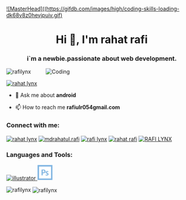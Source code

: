 [![MasterHead]((https://gifdb.com/images/high/coding-skills-loading-dk68v8z0hevjpuiv.gif)](https://rafilynX.io)
<h1 align="center">Hi 👋, I'm rahat rafi</h1>
<h3 align="center">i`m a newbie.passionate about web development.</h3>
<img align="right" alt="Coding" width="400" src="https://iconscout.com/lotties/front-end-developer">

<p align="left"> <img src="https://komarev.com/ghpvc/?username=rafilynx&label=Profile%20views&color=0e75b6&style=flat" alt="rafilynx" /> </p>

<p align="left"> <a href="https://twitter.com/rahat lynx" target="blank"><img src="https://img.shields.io/twitter/follow/rahat lynx?logo=twitter&style=for-the-badge" alt="rahat lynx" /></a> </p>

- 💬 Ask me about **android**

- 📫 How to reach me **rafiulr054gmail.com**

<h3 align="left">Connect with me:</h3>
<p align="left">
<a href="https://twitter.com/rahat lynx" target="blank"><img align="center" src="https://raw.githubusercontent.com/rahuldkjain/github-profile-readme-generator/master/src/images/icons/Social/twitter.svg" alt="rahat lynx" height="30" width="40" /></a>
<a href="https://fb.com/mdrahatul.rafi" target="blank"><img align="center" src="https://raw.githubusercontent.com/rahuldkjain/github-profile-readme-generator/master/src/images/icons/Social/facebook.svg" alt="mdrahatul.rafi" height="30" width="40" /></a>
<a href="https://instagram.com/rafi lynx" target="blank"><img align="center" src="https://raw.githubusercontent.com/rahuldkjain/github-profile-readme-generator/master/src/images/icons/Social/instagram.svg" alt="rafi lynx" height="30" width="40" /></a>
<a href="https://www.youtube.com/c/rahat rafi" target="blank"><img align="center" src="https://raw.githubusercontent.com/rahuldkjain/github-profile-readme-generator/master/src/images/icons/Social/youtube.svg" alt="rahat rafi" height="30" width="40" /></a>
<a href="https://discord.gg/RAFI LYNX" target="blank"><img align="center" src="https://raw.githubusercontent.com/rahuldkjain/github-profile-readme-generator/master/src/images/icons/Social/discord.svg" alt="RAFI LYNX" height="30" width="40" /></a>
</p>

<h3 align="left">Languages and Tools:</h3>
<p align="left"> <a href="https://www.adobe.com/in/products/illustrator.html" target="_blank" rel="noreferrer"> <img src="https://www.vectorlogo.zone/logos/adobe_illustrator/adobe_illustrator-icon.svg" alt="illustrator" width="40" height="40"/> </a> <a href="https://www.photoshop.com/en" target="_blank" rel="noreferrer"> <img src="https://raw.githubusercontent.com/devicons/devicon/master/icons/photoshop/photoshop-line.svg" alt="photoshop" width="40" height="40"/> </a> </p>

<p><img align="left" src="https://github-readme-stats.vercel.app/api/top-langs?username=rafilynx&show_icons=true&locale=en&layout=compact" alt="rafilynx" /></p>

<p>&nbsp;<img align="center" src="https://github-readme-stats.vercel.app/api?username=rafilynx&show_icons=true&locale=en" alt="rafilynx" /></p>


